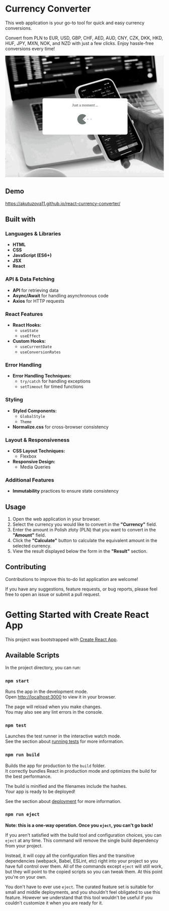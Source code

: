 # Currency Converter

This web application is your go-to tool for quick and easy currency conversions. 

Convert from PLN to EUR, USD, GBP, CHF, AED, AUD, CNY, CZK, DKK, HKD, HUF, JPY, MXN, NOK, and NZD with just a few clicks. Enjoy hassle-free conversions every time!

![](https://github.com/akutuzova11/react-currency-converter/blob/main/public/assets/readmi.gif)

## Demo

https://akutuzova11.github.io/react-currency-converter/

## Built with

### Languages & Libraries
- **HTML**
- **CSS**
- **JavaScript (ES6+)**
- **JSX**
- **React**

### API & Data Fetching
- **API** for retrieving data
- **Async/Await** for handling asynchronous code
- **Axios** for HTTP requests

### React Features
- **React Hooks:**
  - `useState`
  - `useEffect`
- **Custom Hooks:**
  - `useCurrentDate`
  - `useConversionRates`

### Error Handling
- **Error Handling Techniques:**
  - `try/catch` for handling exceptions
  - `setTimeout` for timed functions

### Styling
- **Styled Components:**
  - `GlobalStyle`
  - `Theme`
- **Normalize.css** for cross-browser consistency

### Layout & Responsiveness
- **CSS Layout Techniques:**
  - Flexbox
- **Responsive Design:**
  - Media Queries

### Additional Features
- **Immutability** practices to ensure state consistency  

## Usage

1. Open the web application in your browser.
2. Select the currency you would like to convert in the **"Currency"** field.
3. Enter the amount in Polish złoty (PLN) that you want to convert in the **"Amount"** field.
4. Click the **"Calculate"** button to calculate the equivalent amount in the selected currency.
5. View the result displayed below the form in the **"Result"** section.

## Contributing

Contributions to improve this to-do list application are welcome! 

If you have any suggestions, feature requests, or bug reports, please feel free to open an issue or submit a pull request.

# Getting Started with Create React App

This project was bootstrapped with [Create React App](https://github.com/facebook/create-react-app).

## Available Scripts

In the project directory, you can run:

### `npm start`

Runs the app in the development mode.\
Open [http://localhost:3000](http://localhost:3000) to view it in your browser.

The page will reload when you make changes.\
You may also see any lint errors in the console.

### `npm test`

Launches the test runner in the interactive watch mode.\
See the section about [running tests](https://facebook.github.io/create-react-app/docs/running-tests) for more information.

### `npm run build`

Builds the app for production to the `build` folder.\
It correctly bundles React in production mode and optimizes the build for the best performance.

The build is minified and the filenames include the hashes.\
Your app is ready to be deployed!

See the section about [deployment](https://facebook.github.io/create-react-app/docs/deployment) for more information.

### `npm run eject`

**Note: this is a one-way operation. Once you `eject`, you can't go back!**

If you aren't satisfied with the build tool and configuration choices, you can `eject` at any time. This command will remove the single build dependency from your project.

Instead, it will copy all the configuration files and the transitive dependencies (webpack, Babel, ESLint, etc) right into your project so you have full control over them. All of the commands except `eject` will still work, but they will point to the copied scripts so you can tweak them. At this point you're on your own.

You don't have to ever use `eject`. The curated feature set is suitable for small and middle deployments, and you shouldn't feel obligated to use this feature. However we understand that this tool wouldn't be useful if you couldn't customize it when you are ready for it.

